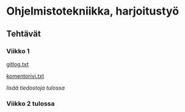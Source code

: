 # Ohjelmistotekniikka, harjoitustyö

## Tehtävät

### Viikko 1

[gitlog.txt](https://github.com/noorarytila/ot-harjoitustyo/blob/master/laskarit/viikko1/gitlog.txt)

[komentorivi.txt](https://github.com/noorarytila/ot-harjoitustyo/blob/master/laskarit/viikko1/komentorivi.txt)

*lisää tiedostoja tulossa*

### Viikko 2 tulossa
